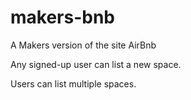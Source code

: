 # makers-bnb
A Makers version of the site AirBnb

Any signed-up user can list a new space.

Users can list multiple spaces.
